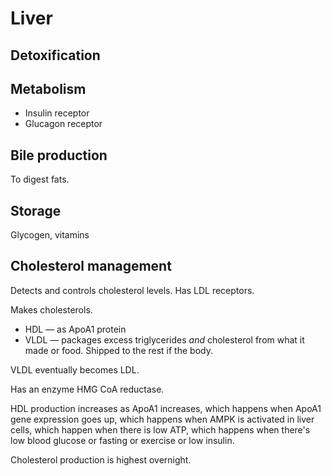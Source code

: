 # Liver

## Detoxification

## Metabolism

* Insulin receptor
* Glucagon receptor

## Bile production

To digest fats.

## Storage

Glycogen, vitamins

## Cholesterol management

Detects and controls cholesterol levels. Has LDL receptors.

Makes cholesterols.

* HDL — as ApoA1 protein
* VLDL — packages excess triglycerides _and_ cholesterol from what it made or food. Shipped to the rest if the body. 

VLDL eventually becomes LDL.

Has an enzyme HMG CoA reductase.

HDL production increases as ApoA1 increases,
which happens when ApoA1 gene expression goes up,
which happens when AMPK is activated in liver cells,
which happen when there is low ATP,
which happens when there's low blood glucose or fasting or exercise or low insulin. 

Cholesterol production is highest overnight.
